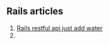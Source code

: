 ## Rails articles

1. [Rails restful api just add water](https://codelation.com/blog/rails-restful-api-just-add-water)
2. []()
